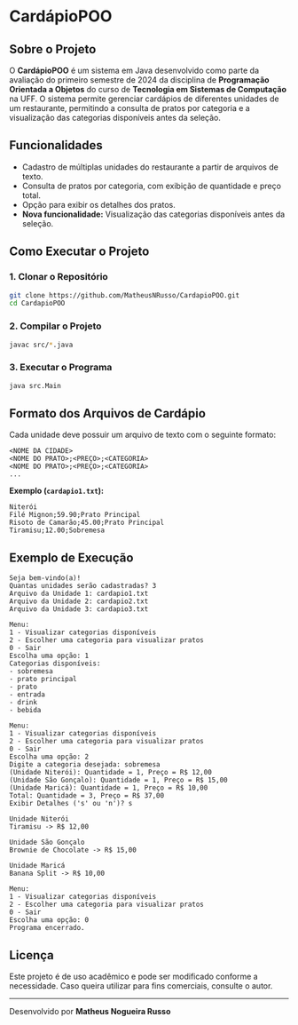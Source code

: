 # CardápioPOO

## Sobre o Projeto
O **CardápioPOO** é um sistema em Java desenvolvido como parte da avaliação do primeiro semestre de 2024 da disciplina de **Programação Orientada a Objetos** do curso de **Tecnologia em Sistemas de Computação** na UFF. O sistema permite gerenciar cardápios de diferentes unidades de um restaurante, permitindo a consulta de pratos por categoria e a visualização das categorias disponíveis antes da seleção.

## Funcionalidades
- Cadastro de múltiplas unidades do restaurante a partir de arquivos de texto.
- Consulta de pratos por categoria, com exibição de quantidade e preço total.
- Opção para exibir os detalhes dos pratos.
- **Nova funcionalidade:** Visualização das categorias disponíveis antes da seleção.

## Como Executar o Projeto

### 1. Clonar o Repositório
```bash
git clone https://github.com/MatheusNRusso/CardapioPOO.git
cd CardapioPOO
```

### 2. Compilar o Projeto
```bash
javac src/*.java
```

### 3. Executar o Programa
```bash
java src.Main
```

## Formato dos Arquivos de Cardápio
Cada unidade deve possuir um arquivo de texto com o seguinte formato:
```
<NOME DA CIDADE>
<NOME DO PRATO>;<PREÇO>;<CATEGORIA>
<NOME DO PRATO>;<PREÇO>;<CATEGORIA>
...
```

**Exemplo (`cardapio1.txt`):**
```
Niterói
Filé Mignon;59.90;Prato Principal
Risoto de Camarão;45.00;Prato Principal
Tiramisu;12.00;Sobremesa
```

## Exemplo de Execução
```
Seja bem-vindo(a)!
Quantas unidades serão cadastradas? 3
Arquivo da Unidade 1: cardapio1.txt
Arquivo da Unidade 2: cardapio2.txt
Arquivo da Unidade 3: cardapio3.txt

Menu:
1 - Visualizar categorias disponíveis
2 - Escolher uma categoria para visualizar pratos
0 - Sair
Escolha uma opção: 1
Categorias disponíveis:
- sobremesa
- prato principal
- prato
- entrada
- drink
- bebida

Menu:
1 - Visualizar categorias disponíveis
2 - Escolher uma categoria para visualizar pratos
0 - Sair
Escolha uma opção: 2
Digite a categoria desejada: sobremesa
(Unidade Niterói): Quantidade = 1, Preço = R$ 12,00
(Unidade São Gonçalo): Quantidade = 1, Preço = R$ 15,00
(Unidade Maricá): Quantidade = 1, Preço = R$ 10,00
Total: Quantidade = 3, Preço = R$ 37,00
Exibir Detalhes ('s' ou 'n')? s

Unidade Niterói
Tiramisu -> R$ 12,00

Unidade São Gonçalo
Brownie de Chocolate -> R$ 15,00

Unidade Maricá
Banana Split -> R$ 10,00

Menu:
1 - Visualizar categorias disponíveis
2 - Escolher uma categoria para visualizar pratos
0 - Sair
Escolha uma opção: 0
Programa encerrado.
```

## Licença
Este projeto é de uso acadêmico e pode ser modificado conforme a necessidade. Caso queira utilizar para fins comerciais, consulte o autor.

---
Desenvolvido por **Matheus Nogueira Russo**


